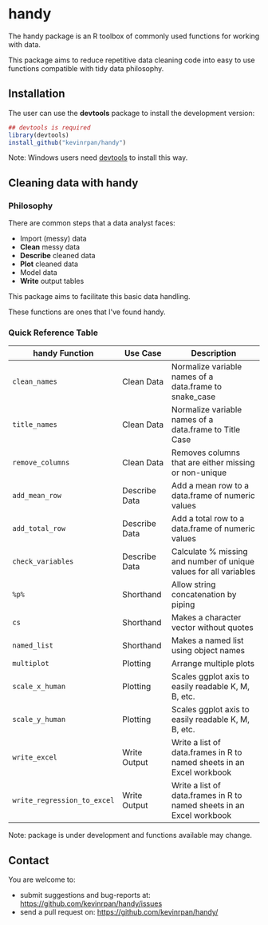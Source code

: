 # handy
The handy package is an R toolbox of commonly used functions for working with data. 

This package aims to reduce repetitive data cleaning code into easy to use functions compatible with tidy data philosophy.


## Installation

The user can use the **devtools** package to install the development version:

```r
## devtools is required
library(devtools)
install_github("kevinrpan/handy")
```

Note: Windows users need [devtools](http://CRAN.R-project.org/package=devtools) to install this way.

## Cleaning data with handy

### Philosophy 

There are common steps that a data analyst faces:

- Import (messy) data
- **Clean** messy data
- **Describe** cleaned data
- **Plot** cleaned data
- Model data
- **Write** output tables

This package aims to facilitate this basic data handling. 

These functions are ones that I've found handy. 

### Quick Reference Table

| handy Function    | Use Case     | Description |
|-------------------|--------------|----------------------|
| `clean_names`     |  Clean Data      | Normalize variable names of a data.frame to snake_case |
| `title_names`     |  Clean Data      | Normalize variable names of a data.frame to Title Case |
| `remove_columns`  |  Clean Data      | Removes columns that are either missing or non-unique |   
| `add_mean_row`    |  Describe Data   | Add a mean row to a data.frame of numeric values |
| `add_total_row`   |  Describe Data   | Add a total row to a data.frame of numeric values |
| `check_variables` |  Describe Data   | Calculate % missing and number of unique values for all variables |
| `%p%`             |  Shorthand       | Allow string concatenation by piping |
| `cs`              |  Shorthand       | Makes a character vector without quotes |
| `named_list`      |  Shorthand       | Makes a named list using object names |
| `multiplot`       |  Plotting        | Arrange multiple plots |
| `scale_x_human`   |  Plotting        | Scales ggplot axis to easily readable K, M, B, etc. |
| `scale_y_human`   |  Plotting        | Scales ggplot axis to easily readable K, M, B, etc. |
| `write_excel`     |  Write Output    | Write a list of data.frames in R to named sheets in an Excel workbook |
| `write_regression_to_excel` | Write Output | Write a list of data.frames in R to named sheets in an Excel workbook |

Note: package is under development and functions available may change. 

## Contact

You are welcome to:
* submit suggestions and bug-reports at: <https://github.com/kevinrpan/handy/issues>
* send a pull request on: <https://github.com/kevinrpan/handy/>
